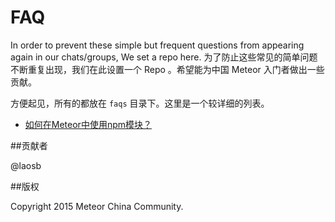 # FAQ

In order to prevent these simple but frequent questions from appearing again in our chats/groups, We set a repo here.
为了防止这些常见的简单问题不断重复出现，我们在此设置一个 Repo 。希望能为中国 Meteor 入门者做出一些贡献。

方便起见，所有的都放在 `faqs` 目录下。这里是一个较详细的列表。

* [如何在Meteor中使用npm模块？](faqs/using-npm.md)


##贡献者

@laosb

##版权

Copyright 2015 Meteor China Community.
